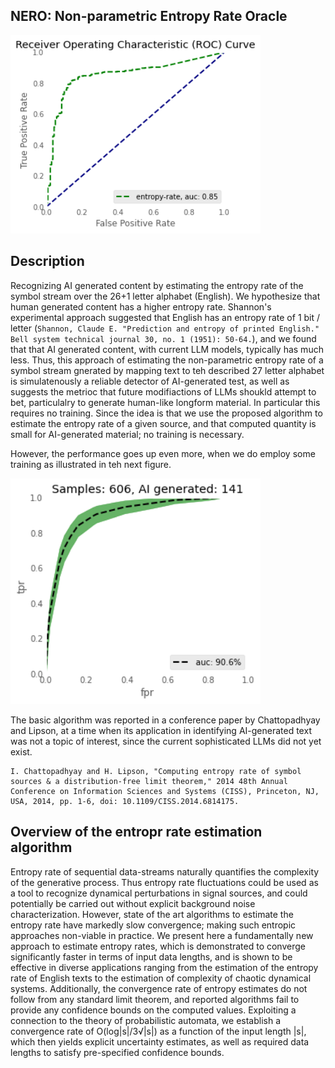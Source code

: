 ## NERO: Non-parametric Entropy Rate Oracle

<img src="roc-entropy.png" alt="AI Human" width="400" >

## Description

Recognizing AI generated content by estimating the entropy rate of the symbol stream over the 26+1 letter alphabet (English).
We hypothesize that human generated content has a higher entropy rate. Shannon's experimental approach suggested that English has
an entropy rate of 1 bit / letter (`Shannon, Claude E. "Prediction and entropy of printed English." Bell system technical journal 30, no. 1 (1951): 50-64.`), and we found that  that AI generated content, with current LLM models, typically has much less. Thus, this approach of estimating the non-parametric entropy rate of a symbol stream gnerated by mapping text to teh described 27 letter alphabet is simulatenously a reliable detector of AI-generated test, as well as suggests the metrioc that future modifiactions of LLMs shoukld attempt to bet, particulalry to generate human-like longform material. In particular this requires no training. Since the idea is that we use the proposed algorithm to estimate the entropy rate of a given source, and that computed quantity is small for AI-generated material; no training is necessary.


However, the performance goes up even more, when we do employ some training as illustrated in teh next figure.

<img src="roc-classifier-green.png" alt="AI Human" width="400">

The basic algorithm was reported in a conference paper by Chattopadhyay and Lipson, at a time when its application in identifying AI-generated text  was
not a topic of interest, since the current sophisticated LLMs did not yet exist.


```
I. Chattopadhyay and H. Lipson, "Computing entropy rate of symbol sources & a distribution-free limit theorem," 2014 48th Annual Conference on Information Sciences and Systems (CISS), Princeton, NJ, USA, 2014, pp. 1-6, doi: 10.1109/CISS.2014.6814175.
```

## Overview of the entropr rate estimation algorithm

Entropy rate of sequential data-streams naturally quantifies the complexity of the generative process. Thus entropy rate fluctuations could be used as a tool to recognize dynamical perturbations in signal sources, and could potentially be carried out without explicit background noise characterization. However, state of the art algorithms to estimate the entropy rate have markedly slow convergence; making such entropic approaches non-viable in practice. We present here a fundamentally new approach to estimate entropy rates, which is demonstrated to converge significantly faster in terms of input data lengths, and is shown to be effective in diverse applications ranging from the estimation of the entropy rate of English texts to the estimation of complexity of chaotic dynamical systems. Additionally, the convergence rate of entropy estimates do not follow from any standard limit theorem, and reported algorithms fail to provide any confidence bounds on the computed values. Exploiting a connection to the theory of probabilistic automata, we establish a convergence rate of O(log|s|/3√|s|) as a function of the input length |s|, which then yields explicit uncertainty estimates, as well as required data lengths to satisfy pre-specified confidence bounds.